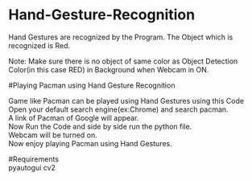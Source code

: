 # Hand-Gesture-Recognition

Hand Gestures are recognized by the Program. The Object which is recognized is Red.  

Note: Make sure there is no object of same color as Object Detection Color(in this case RED) in Background when Webcam in ON.

#Playing Pacman using Hand Gesture Recognition    

Game like Pacman can be played using Hand Gestures using this Code  
Open your default search engine(ex:Chrome) and search pacman.  
A link of Pacman of Google will appear.  
Now Run the Code and side by side run the python file.  
Webcam will be turned on.  
Now enjoy playing Pacman using Hand Gestures.  

#Requirements  
pyautogui
cv2
